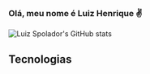 

### Olá, meu nome é Luiz Henrique ✌

![Luiz Spolador's GitHub stats](https://github-readme-stats.vercel.app/api?username=luizspolador&show_icons=true&bg_color=00000000)

## Tecnologias
